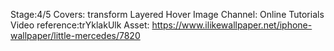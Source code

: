 Stage:4/5
Covers:
transform
Layered Hover Image
Channel: Online Tutorials
Video reference:trYklakUlk
Asset: https://www.ilikewallpaper.net/iphone-wallpaper/little-mercedes/7820
